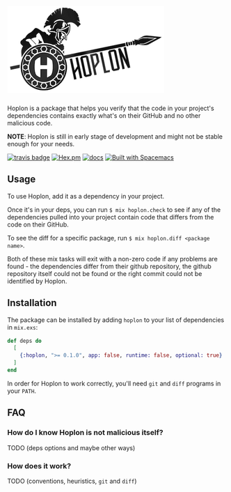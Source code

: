 # ![Hoplon](assets/hoplon_text_200.png)

Hoplon is a package that helps you verify that the code in your project's dependencies
contains exactly what's on their GitHub and no other malicious code.

**NOTE**: Hoplon is still in early stage of development and might not be stable enough for your needs.

[![travis badge](https://travis-ci.org/nietaki/hoplon.svg?branch=master)](https://travis-ci.org/nietaki/hoplon)
[![Hex.pm](https://img.shields.io/hexpm/v/hoplon.svg)](https://hex.pm/packages/hoplon)
[![docs](https://img.shields.io/badge/docs-hexdocs-yellow.svg)](https://hexdocs.pm/hoplon/)
[![Built with Spacemacs](https://cdn.rawgit.com/syl20bnr/spacemacs/442d025779da2f62fc86c2082703697714db6514/assets/spacemacs-badge.svg)](http://spacemacs.org)
<!--[![Coverage Status](https://coveralls.io/repos/github/nietaki/hoplon/badge.svg?branch=master)](https://coveralls.io/github/nietaki/hoplon?branch=master)-->

## Usage

To use Hoplon, add it as a dependency in your project.

Once it's in your deps, you can run `$ mix hoplon.check` to see if any of
the dependencies pulled into your project contain code that differs from
the code on their GitHub.

To see the diff for a specific package, run `$ mix hoplon.diff <package name>`.

Both of these mix tasks will exit with a non-zero code if any problems are
found - the dependencies differ from their github repository, the github
repository itself could not be found or the right commit could not be
identified by Hoplon.

## Installation

The package can be installed by adding `hoplon` to your list of
dependencies in `mix.exs`:

```elixir
def deps do
  [
    {:hoplon, ">= 0.1.0", app: false, runtime: false, optional: true}
  ]
end
```

In order for Hoplon to work correctly, you'll need `git` and `diff` programs in
your `PATH`.

## FAQ

### How do I know Hoplon is not malicious itself?

TODO (deps options and maybe other ways)

### How does it work?

TODO (conventions, heuristics, `git` and `diff`)
